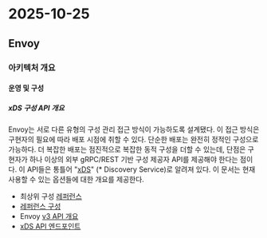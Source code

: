 # 2025-10-25

## Envoy

### 아키텍처 개요

#### 운영 및 구성

##### xDS 구성 API 개요

Envoy는 서로 다른 유형의 구성 관리 접근 방식이 가능하도록 설계됐다. 이 접근 방식은 구현자의 필요에 따라 배포 시점에 취할 수 있다. 단순한 배포는 완전히 정적인 구성으로 가능하다. 더 복잡한 배포는 점진적으로 복잡한 동적 구성을 더할 수 있는데, 단점은 구현자가 하나 이상의 외부 gRPC/REST 기반 구성 제공자 API를 제공해야 한다는 점이다. 이 API들은 통틀어 "[xDS][api-xds-rest-and-grpc-protocol]" (* Discovery Service)로 알려져 있다. 이 문서는 현재 사용할 수 있는 옵션들에 대한 개요를 제공한다.

* 최상위 구성 [레퍼런스][config]
* [레퍼런스 구성][intro-deployment-types]
* Envoy [v3 API 개요][config-overview]
* [xDS API 엔드포인트][config-overview-xds-api-endpoints]

[api-xds-rest-and-grpc-protocol]: https://www.envoyproxy.io/docs/envoy/latest/api-docs/xds_protocol#xds-protocol
[config]: https://www.envoyproxy.io/docs/envoy/latest/configuration/configuration#config
[intro-deployment-types]: https://www.envoyproxy.io/docs/envoy/latest/intro/deployment_types/deployment_types#intro-deployment-types
[config-overview]: https://www.envoyproxy.io/docs/envoy/latest/configuration/overview/overview#config-overview
[config-overview-xds-api-endpoints]: https://www.envoyproxy.io/docs/envoy/latest/configuration/overview/xds_api#config-overview-management-server
